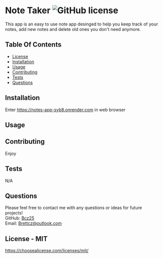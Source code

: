 # Note Taker ![GitHub license](https://img.shields.io/github/license/Naereen/StrapDown.js.svg)
This app is an easy to use note app desinged to help you keep track of your notes, add new notes and delete old ones you don't need anymore. 

## Table Of Contents
* [License](#license)   
* [Installation](#install)
* [Usage](#use)
* [Contributing](#contributing)
* [Tests](#test)
* [Questions](#questions)

<a name="install"></a>
## Installation
Enter https://notes-app-syb8.onrender.com in web browser

<a name="use"></a>
## Usage

<a name="contributing"></a>
## Contributing
Enjoy

<a name="test"></a>
## Tests
N/A

<a name="questions"></a>
## Questions
Please feel free to contact me with any questions or ideas for future projects!<br>
GitHub: [Bcz25](https://github.com/Bcz25)<br>
Email: Brettcz@outlook.com

<a name="license"></a>
## License - MIT
https://choosealicense.com/licenses/mit/
